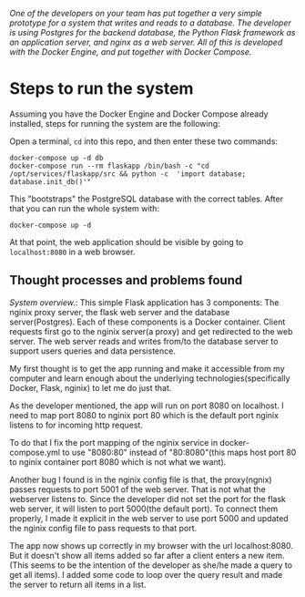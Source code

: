 

*One of the developers on your team has put together a very simple prototype for a system that writes and reads to a database. The developer is using Postgres for the backend database, the Python Flask framework as an application server, and nginx as a web server. All of this is developed with the Docker Engine, and put together with Docker Compose.* 

# Steps to run the system

Assuming you have the Docker Engine and Docker Compose already installed, steps for running the system are the following: 

Open a terminal, `cd` into this repo, and then enter these two commands:

    docker-compose up -d db
    docker-compose run --rm flaskapp /bin/bash -c "cd /opt/services/flaskapp/src && python -c  'import database; database.init_db()'"

This "bootstraps" the PostgreSQL database with the correct tables. After that you can run the whole system with:

    docker-compose up -d

At that point, the web application should be visible by going to `localhost:8080` in a web browser. 

## Thought processes and problems found
*System overview.*: This simple Flask application has 3 components: The nginix proxy server, the flask web server and the database server(Postgres). Each of these components is a Docker container. Client requests first go to the nginix server(a proxy) and get redirected to the web server. The web server reads and writes from/to the database server to support users queries and data persistence.

My first thought is to get the app running and make it accessible from my computer and learn enough about the underlying technologies(specifically Docker, Flask, nginix) to let me do just that. 

As the developer mentioned, the app will run on port 8080 on localhost. I need to map port 8080 to nginix port 80 which is the default port nginix listens to for incoming http request.

To do that I fix the port mapping of the nginix service in docker-compose.yml to use "8080:80" instead of "80:8080"(this maps host port 80 to nginix container port 8080 which is not what we want). 

Another bug I found is in the nginix config file is that, the proxy(ngnix) passes requests to port 5001 of the web server. That is not what the webserver listens to. Since the developer did not set the port for the flask web server, it will listen to port 5000(the default port). To connect them properly, I made it explicit in the web server to use port 5000 and updated the nginix config file to pass requests to that port.

The app now shows up correctly in my browser with the url localhost:8080. But it doesn't show all items added so far after a client enters a new item. (This seems to be the intention of the developer as she/he made a query to get all items). I added some code to loop over the query result and made the server to return all items in a list. 
